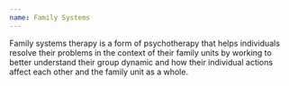 ```yaml
---
name: Family Systems
---
```

Family systems therapy is a form of psychotherapy that helps individuals resolve their problems in the context of their family units by working to better understand their group dynamic and how their individual actions affect each other and the family unit as a whole.

